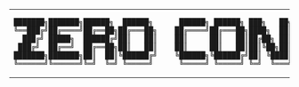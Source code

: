 <table align="center">
<tr>
<td>
<pre>
███████╗███████╗██████╗  ██████╗      ██████╗ ██████╗ ███╗   ██╗███████╗██╗ ██████╗ 
╚══███╔╝██╔════╝██╔══██╗██╔═══██╗    ██╔════╝██╔═══██╗████╗  ██║██╔════╝██║██╔════╝ 
  ███╔╝ █████╗  ██████╔╝██║   ██║    ██║     ██║   ██║██╔██╗ ██║█████╗  ██║██║  ███╗
 ███╔╝  ██╔══╝  ██╔══██╗██║   ██║    ██║     ██║   ██║██║╚██╗██║██╔══╝  ██║██║   ██║
███████╗███████╗██║  ██║╚██████╔╝    ╚██████╗╚██████╔╝██║ ╚████║██║     ██║╚██████╔╝
╚══════╝╚══════╝╚═╝  ╚═╝ ╚═════╝      ╚═════╝ ╚═════╝ ╚═╝  ╚═══╝╚═╝     ╚═╝ ╚═════╝ 
</pre>
</td>
</tr>
</table>

